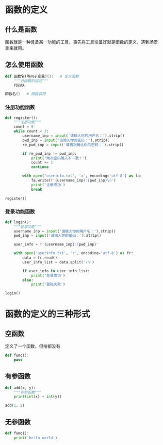 # 函数的定义

## 什么是函数

函数就是一种具备某一功能的工具，事先将工具准备好就是函数的定义，遇到场景拿来就用。

## 怎么使用函数

```python
def 函数名(等同于变量)():   # 定义函数
    """对函数的描述"""
    代码块

函数名()   # 函数调用
```

### 注册功能函数

```python
def register():
    """注册功能"""
    count = 0
    while count < 3:
        username_inp = input('请输入你的用户名：').strip()
        pwd_inp = input('请输入你的密码：').strip()
        re_pwd_inp = input('请再次确认你的密码：').strip()

        if re_pwd_inp != pwd_inp:
            print('两次密码输入不一致！')
            count += 1
            continue

        with open('userinfo.txt', 'a', encoding='utf-8') as fa:
            fa.write(f'{username_inp}:{pwd_inp}\n')
            print('注册成功')
            break
            
register()
```

### 登录功能函数

```python
def login():
    """登录功能"""
    username_inp = input('请输入你的用户名：').strip()
    pwd_inp = input('请输入你的密码：').strip()

    user_info = f'{username_inp}:{pwd_inp}'

    with open('userinfo.txt', 'r', encoding='utf-8') as fr:
        data = fr.read()
        user_info_list = data.split('\n')

        if user_info in user_info_list:
            print('登录成功')
        else:
            print('登陆失败')

login()
```

# 函数的定义的三种形式

## 空函数

定义了一个函数，但啥都没有

```python
def func():
    pass
```

## 有参函数

```python
def add(x, y):
    """有参函数"""
    print(int(x) + int(y))

add(1, 2)
```

## 无参函数

```python
def func():
    print('hello world')
```